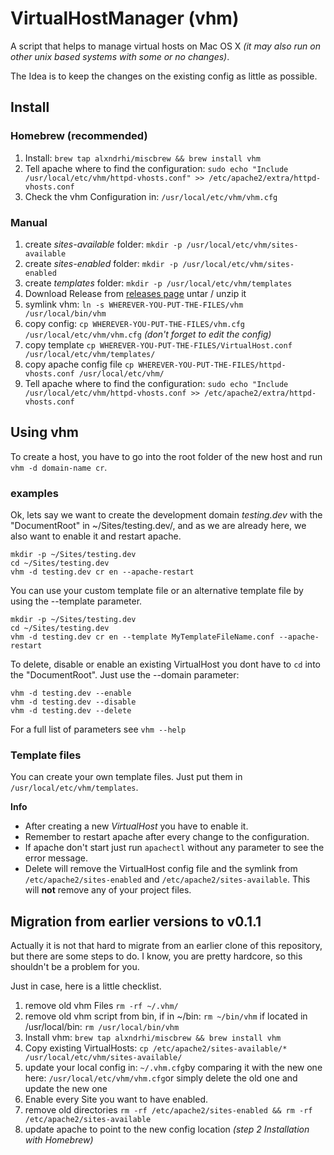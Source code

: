 # VirtualHostManager (vhm)
A script that helps to manage virtual hosts on Mac OS X _(it may also run on other unix based systems with some or no changes)_.

The Idea is to keep the changes on the existing config as little as possible.

## Install

### Homebrew (recommended)
1. Install: ```brew tap alxndrhi/miscbrew && brew install vhm```
2. Tell apache where to find the configuration: ```sudo echo "Include /usr/local/etc/vhm/httpd-vhosts.conf" >> /etc/apache2/extra/httpd-vhosts.conf```
3. Check the vhm Configuration in: ```/usr/local/etc/vhm/vhm.cfg```

### Manual
1. create _sites-available_ folder: ```mkdir -p /usr/local/etc/vhm/sites-available```
2. create _sites-enabled_ folder: ```mkdir -p /usr/local/etc/vhm/sites-enabled```
3. create _templates_ folder: ```mkdir -p /usr/local/etc/vhm/templates```
4. Download Release from [releases page](https://github.com/alxndrhi/vhm/releases) untar / unzip it
5. symlink vhm: ```ln -s WHEREVER-YOU-PUT-THE-FILES/vhm /usr/local/bin/vhm```
6. copy config: ```cp WHEREVER-YOU-PUT-THE-FILES/vhm.cfg /usr/local/etc/vhm/vhm.cfg``` _(don't forget to edit the config)_
7. copy template ```cp WHEREVER-YOU-PUT-THE-FILES/VirtualHost.conf /usr/local/etc/vhm/templates/```
7. copy apache config file ```cp WHEREVER-YOU-PUT-THE-FILES/httpd-vhosts.conf /usr/local/etc/vhm/```
8. Tell apache where to find the configuration: ```sudo echo "Include /usr/local/etc/vhm/httpd-vhosts.conf >> /etc/apache2/extra/httpd-vhosts.conf```

## Using vhm
To create a host, you have to go into the root folder of the new host and run ```vhm -d domain-name cr```.

### examples
Ok, lets say we want to create the development domain _testing.dev_ with the "DocumentRoot" in ~/Sites/testing.dev/,
and as we are already here, we also want to enable it and restart apache.

```
mkdir -p ~/Sites/testing.dev
cd ~/Sites/testing.dev
vhm -d testing.dev cr en --apache-restart
```

You can use your custom template file or an alternative template file by using the --template parameter.

```
mkdir -p ~/Sites/testing.dev
cd ~/Sites/testing.dev
vhm -d testing.dev cr en --template MyTemplateFileName.conf --apache-restart
```

To delete, disable or enable an existing VirtualHost you dont have to ```cd``` into the "DocumentRoot". Just use the --domain parameter:

```
vhm -d testing.dev --enable
vhm -d testing.dev --disable
vhm -d testing.dev --delete
```

For a full list of parameters see ```vhm --help```

### Template files
You can create your own template files. Just put them in ```/usr/local/etc/vhm/templates```.

**Info**
* After creating a new _VirtualHost_ you have to enable it.
* Remember to restart apache after every change to the configuration.
* If apache don't start just run ```apachectl``` without any parameter to see the error message.
* Delete will remove the VirtualHost config file and the symlink from ```/etc/apache2/sites-enabled``` and ```/etc/apache2/sites-available```. This will **not** remove any of your project files.

## Migration from earlier versions to v0.1.1
Actually it is not that hard to migrate from an earlier clone of this repository, but there are some steps to do. I know, you are pretty hardcore, so this shouldn't be a problem for you.

Just in case, here is a little checklist.

1. remove old vhm Files ```rm -rf ~/.vhm/```
2. remove old vhm script from bin, if in ~/bin: ```rm ~/bin/vhm``` if located in /usr/local/bin: ```rm /usr/local/bin/vhm```
3. Install vhm: ```brew tap alxndrhi/miscbrew && brew install vhm```
4. Copy existing VirtualHosts: ```cp /etc/apache2/sites-available/* /usr/local/etc/vhm/sites-available/```
5. update your local config in: ```~/.vhm.cfg```by comparing it with the new one here: ```/usr/local/etc/vhm/vhm.cfg```or simply delete the old one and update the new one
6. Enable every Site you want to have enabled.
7. remove old directories ```rm -rf /etc/apache2/sites-enabled && rm -rf /etc/apache2/sites-available```
8. update apache to point to the new config location _(step 2 Installation with Homebrew)_

